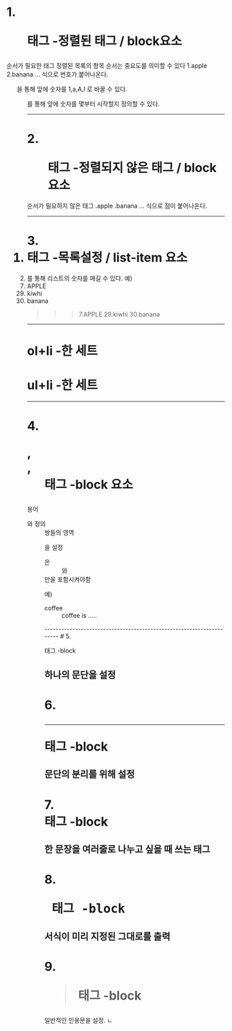# 1. <ol> 태그 -정렬된 태그 / block요소

순서가 필요한 태그
정렬된 목록의 항목 순서는 중요도를 의미할 수 있다
1.apple 2.banana ... 식으로 번호가 붙어나온다.
<ol type=""> 을 통해 앞에 숫자를 1,a,A,I 로 바꿀 수 있다.
<ol start="">를 통해 앞에 숫자를 몇부터 시작할지 정의할 수 있다.

---------------------------------------------------------------------
# 2. <ul> 태그 -정렬되지 않은 태그 / block 요소

순서가 필요하지 않은 태그
.apple .banana ... 식으로 점이 붙어나온다.

---------------------------------------------------------------------
# 3. <li> 태그 -목록설정 / list-item 요소

<li value="숫자"> 를 통해 리스트의 숫자를 매길 수 있다.
예) <li value="7">APPLE</li>
    <li value="29">kiwhi</li>
    <li>banana</li>

>>> 7.APPLE
    29.kiwhi
    30.banana
---------------------------------------------------------------------
# ol+li -한 세트
# ul+li -한 세트
---------------------------------------------------------------------
 # 4. <dl>,<dt>,<dd> 태그 -block 요소

 용어 <dt>와 정의<dd> 쌍들의 영역<dl>을 설정
<dl>은 <dd>와<dt>만을 포함시켜야함 

예)
<dl>
    <dt>coffee</dt>
    <dd>coffee is .....</dd>
</dl>
---------------------------------------------------------------------
# 5. <p> 태그 -block

하나의 문단을 설정
---------------------------------------------------------------------
# 6. <hr/> 태그 -block

문단의 분리를 위해 설정
---------------------------------------------------------------------
# 7. <br> 태그 -block
한 문장을 여러줄로 나누고 싶을 때 쓰는 태그
---------------------------------------------------------------------
# 8. <pre> 태그 -block

서식이 미리 지정된 그대로를 출력
---------------------------------------------------------------------
# 9. <blockquote> 태그 -block

일반적인 인용문을 설정.
ㄴ
